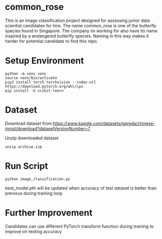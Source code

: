 # common_rose
This is an image classification project designed for assessing junior data scientist candidates for hire.
The name common_rose is one of the butterfly species found in Singapore. The company im working for also have its name inspired by a endangered butterfly species. Naming in this way makes it harder for potential candidate to find this repo.

# Setup Environment
``` shell
python -m venv venv
source venv/bin/activate
pip3 install torch torchvision --index-url https://download.pytorch.org/whl/cpu
pip install -U scikit-learn
```

# Dataset
Download dataset from
https://www.kaggle.com/datasets/gpreda/chinese-mnist/download?datasetVersionNumber=7

Unzip downloaded dataset
``` shell
unzip archive.zip
```

# Run Script
``` shell
python image_classification.py
```
best_model.pth will be updated when accuracy of test dataset is better than previous during training loop

# Further Improvement
Candidates can use different PyTorch transform function during training to improve on testing accuracy